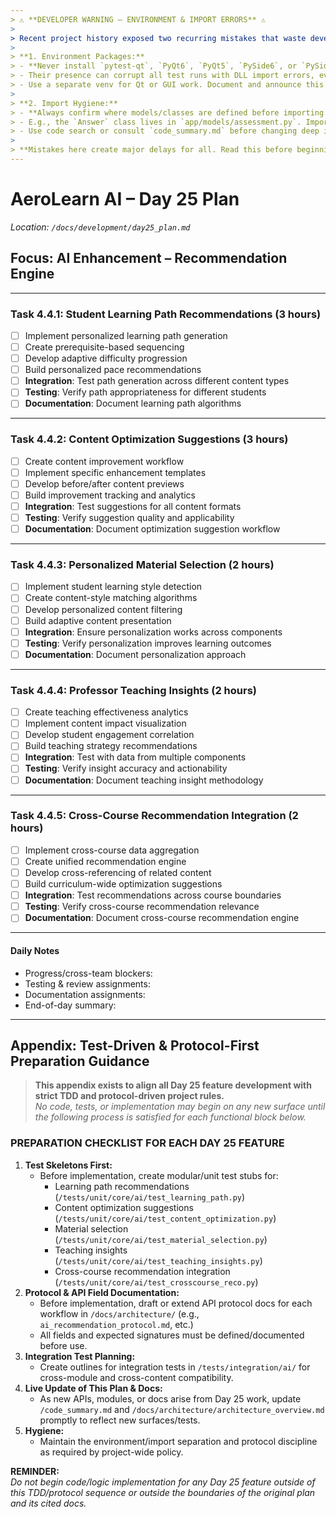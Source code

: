 ```yaml
---
> ⚠️ **DEVELOPER WARNING – ENVIRONMENT & IMPORT ERRORS** ⚠️  
>
> Recent project history exposed two recurring mistakes that waste developer time and break tests/envs:
>
> **1. Environment Packages:**  
> - **Never install `pytest-qt`, `PyQt6`, `PyQt5`, `PySide6`, or `PySide2` in the project venv unless specifically developing/testing a Qt UI feature.**
> - Their presence can corrupt all test runs with DLL import errors, even if you aren't writing GUI code.
> - Use a separate venv for Qt or GUI work. Document and announce this before merging.
>
> **2. Import Hygiene:**  
> - **Always confirm where models/classes are defined before importing.**
> - E.g., the `Answer` class lives in `app/models/assessment.py`. Importing it from anywhere else causes project-breaking ImportErrors.
> - Use code search or consult `code_summary.md` before changing deep imports.
>
> **Mistakes here create major delays for all. Read this before beginning Day 17–31 work.**
---
```


# AeroLearn AI – Day 25 Plan
*Location: `/docs/development/day25_plan.md`*

## Focus: AI Enhancement – Recommendation Engine

---

### Task 4.4.1: Student Learning Path Recommendations (3 hours)
- [ ] Implement personalized learning path generation
- [ ] Create prerequisite-based sequencing
- [ ] Develop adaptive difficulty progression
- [ ] Build personalized pace recommendations
- [ ] **Integration**: Test path generation across different content types
- [ ] **Testing**: Verify path appropriateness for different students
- [ ] **Documentation**: Document learning path algorithms

---

### Task 4.4.2: Content Optimization Suggestions (3 hours)
- [ ] Create content improvement workflow
- [ ] Implement specific enhancement templates
- [ ] Develop before/after content previews
- [ ] Build improvement tracking and analytics
- [ ] **Integration**: Test suggestions for all content formats
- [ ] **Testing**: Verify suggestion quality and applicability
- [ ] **Documentation**: Document optimization suggestion workflow

---

### Task 4.4.3: Personalized Material Selection (2 hours)
- [ ] Implement student learning style detection
- [ ] Create content-style matching algorithms
- [ ] Develop personalized content filtering
- [ ] Build adaptive content presentation
- [ ] **Integration**: Ensure personalization works across components
- [ ] **Testing**: Verify personalization improves learning outcomes
- [ ] **Documentation**: Document personalization approach

---

### Task 4.4.4: Professor Teaching Insights (2 hours)
- [ ] Create teaching effectiveness analytics
- [ ] Implement content impact visualization
- [ ] Develop student engagement correlation
- [ ] Build teaching strategy recommendations
- [ ] **Integration**: Test with data from multiple components
- [ ] **Testing**: Verify insight accuracy and actionability
- [ ] **Documentation**: Document teaching insight methodology

---

### Task 4.4.5: Cross-Course Recommendation Integration (2 hours)
- [ ] Implement cross-course data aggregation
- [ ] Create unified recommendation engine
- [ ] Develop cross-referencing of related content
- [ ] Build curriculum-wide optimization suggestions
- [ ] **Integration**: Test recommendations across course boundaries
- [ ] **Testing**: Verify cross-course recommendation relevance
- [ ] **Documentation**: Document cross-course recommendation engine

---

#### Daily Notes
- Progress/cross-team blockers:
- Testing & review assignments:
- Documentation assignments:
- End-of-day summary:

---

## Appendix: Test-Driven & Protocol-First Preparation Guidance

> **This appendix exists to align all Day 25 feature development with strict TDD and protocol-driven project rules.**  
> *No code, tests, or implementation may begin on any new surface until the following process is satisfied for each functional block below.*

### PREPARATION CHECKLIST FOR EACH DAY 25 FEATURE

1. **Test Skeletons First:**  
   - Before implementation, create modular/unit test stubs for:
     - Learning path recommendations (`/tests/unit/core/ai/test_learning_path.py`)
     - Content optimization suggestions (`/tests/unit/core/ai/test_content_optimization.py`)
     - Material selection (`/tests/unit/core/ai/test_material_selection.py`)
     - Teaching insights (`/tests/unit/core/ai/test_teaching_insights.py`)
     - Cross-course recommendation integration (`/tests/unit/core/ai/test_crosscourse_reco.py`)
2. **Protocol & API Field Documentation:**  
   - Before implementation, draft or extend API protocol docs for each workflow in `/docs/architecture/` (e.g., `ai_recommendation_protocol.md`, etc.)
   - All fields and expected signatures must be defined/documented before use.
3. **Integration Test Planning:**  
   - Create outlines for integration tests in `/tests/integration/ai/` for cross-module and cross-content compatibility.
4. **Live Update of This Plan & Docs:**  
   - As new APIs, modules, or docs arise from Day 25 work, update `/code_summary.md` and `/docs/architecture/architecture_overview.md` promptly to reflect new surfaces/tests.
5. **Hygiene:**  
   - Maintain the environment/import separation and protocol discipline as required by project-wide policy.

**REMINDER:**  
_Do not begin code/logic implementation for any Day 25 feature outside of this TDD/protocol sequence or outside the boundaries of the original plan and its cited docs._
